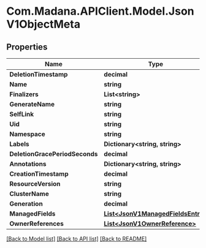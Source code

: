 
# Com.Madana.APIClient.Model.JsonV1ObjectMeta

## Properties

Name | Type | Description | Notes
------------ | ------------- | ------------- | -------------
**DeletionTimestamp** | **decimal** |  | [optional] 
**Name** | **string** |  | [optional] 
**Finalizers** | **List&lt;string&gt;** |  | [optional] 
**GenerateName** | **string** |  | [optional] 
**SelfLink** | **string** |  | [optional] 
**Uid** | **string** |  | [optional] 
**Namespace** | **string** |  | [optional] 
**Labels** | **Dictionary&lt;string, string&gt;** |  | [optional] 
**DeletionGracePeriodSeconds** | **decimal** |  | [optional] 
**Annotations** | **Dictionary&lt;string, string&gt;** |  | [optional] 
**CreationTimestamp** | **decimal** |  | [optional] 
**ResourceVersion** | **string** |  | [optional] 
**ClusterName** | **string** |  | [optional] 
**Generation** | **decimal** |  | [optional] 
**ManagedFields** | [**List&lt;JsonV1ManagedFieldsEntry&gt;**](JsonV1ManagedFieldsEntry.md) |  | [optional] 
**OwnerReferences** | [**List&lt;JsonV1OwnerReference&gt;**](JsonV1OwnerReference.md) |  | [optional] 

[[Back to Model list]](../README.md#documentation-for-models)
[[Back to API list]](../README.md#documentation-for-api-endpoints)
[[Back to README]](../README.md)

